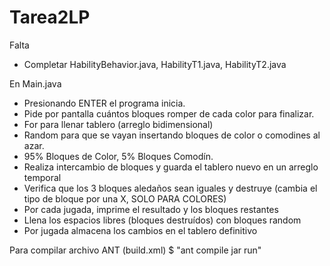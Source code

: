 Tarea2LP
========
Falta 
- Completar HabilityBehavior.java, HabilityT1.java, HabilityT2.java

En Main.java
- Presionando ENTER el programa inicia.
- Pide por pantalla cuántos bloques romper de cada color para finalizar.
- For para llenar tablero (arreglo bidimensional)
- Random para que se vayan insertando bloques de color o comodines al azar.
- 95% Bloques de Color, 5% Bloques Comodín.
- Realiza intercambio de bloques y guarda el tablero nuevo en un arreglo temporal
- Verifica que los 3 bloques aledaños sean iguales y destruye (cambia el tipo de bloque por una X, SOLO PARA COLORES)
- Por cada jugada, imprime el resultado y los bloques restantes
- Llena los espacios libres (bloques destruídos) con bloques random
- Por jugada almacena los cambios en el tablero definitivo 

Para compilar archivo ANT (build.xml)
$ "ant compile jar run"